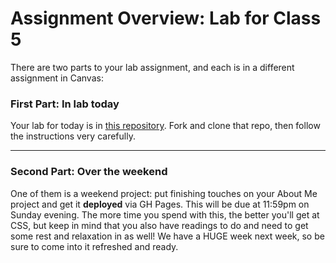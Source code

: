 # Assignment Overview: Lab for Class 5

There are two parts to your lab assignment, and each is in a different assignment in Canvas:

### First Part: In lab today

Your lab for today is in [this repository](https://github.com/codefellows/201-lab-5). Fork and clone that repo, then follow the instructions very carefully.

---

### Second Part: Over the weekend

One of them is a weekend project: put finishing touches on your About Me project and get it **deployed** via GH Pages. This will be due at 11:59pm on Sunday evening. The more time you spend with this, the better you'll get at CSS, but keep in mind that you also have readings to do and need to get some rest and relaxation in as well! We have a HUGE week next week, so be sure to come into it refreshed and ready.
